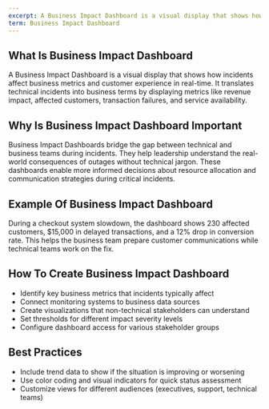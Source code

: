 ```yaml
---
excerpt: A Business Impact Dashboard is a visual display that shows how incidents affect business metrics and customer experience in real-time.
term: Business Impact Dashboard
---
```

## What Is Business Impact Dashboard

A Business Impact Dashboard is a visual display that shows how incidents affect business metrics and customer experience in real-time. It translates technical incidents into business terms by displaying metrics like revenue impact, affected customers, transaction failures, and service availability.

## Why Is Business Impact Dashboard Important

Business Impact Dashboards bridge the gap between technical and business teams during incidents. They help leadership understand the real-world consequences of outages without technical jargon. These dashboards enable more informed decisions about resource allocation and communication strategies during critical incidents.

## Example Of Business Impact Dashboard

During a checkout system slowdown, the dashboard shows 230 affected customers, $15,000 in delayed transactions, and a 12% drop in conversion rate. This helps the business team prepare customer communications while technical teams work on the fix.

## How To Create Business Impact Dashboard

- Identify key business metrics that incidents typically affect
- Connect monitoring systems to business data sources
- Create visualizations that non-technical stakeholders can understand
- Set thresholds for different impact severity levels
- Configure dashboard access for various stakeholder groups

## Best Practices

- Include trend data to show if the situation is improving or worsening
- Use color coding and visual indicators for quick status assessment
- Customize views for different audiences (executives, support, technical teams)